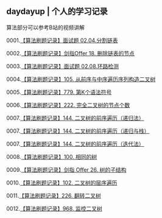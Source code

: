 ## daydayup | 个人的学习记录

算法部分可以参考B站的视频讲解

0001.[【算法刷题记录】面试题 02.04.分割链表](https://www.bilibili.com/video/BV1NZ4y1Z7A3/)

0002.[【算法刷题记录】剑指Offer 18. 删除链表的节点](https://www.bilibili.com/video/BV1Hf4y1F7HR/)

0003.[【算法刷题记录】面试题 02.08.环路检测](https://www.bilibili.com/video/BV1EL4y1x7cm/)

0004.[【算法刷题记录】105. 从前序与中序遍历序列构造二叉树](https://www.bilibili.com/video/BV1vu411R7Hh/)

0005.[【算法刷题记录】779. 第K个语法符号](https://www.bilibili.com/video/BV1cr4y1Y7CC/)

0006.[【算法刷题记录】222. 完全二叉树的节点个数](https://www.bilibili.com/video/BV1c44y1x7o9/)

0007.[【算法刷题记录】144. 二叉树的前序遍历（递归法）](https://www.bilibili.com/video/BV1MS4y117f1/)

0007.[【算法刷题记录】144. 二叉树的前序遍历（递归与栈）](https://www.bilibili.com/video/BV19R4y1T7SD/)

0007.[【算法刷题记录】144. 二叉树的前序遍历（迭代法）](https://www.bilibili.com/video/BV1mY411t7FA/)

0008.[【算法刷题记录】100. 相同的树](https://www.bilibili.com/video/BV1e44y1p7xj/)

0009.[【算法刷题记录】剑指 Offer 26. 树的子结构](https://www.bilibili.com/video/BV13F411J7fw/)

0010.[【算法刷题记录】102. 二叉树的层序遍历](https://www.bilibili.com/video/BV11i4y1Z7BF/)

0011.[【算法刷题记录】226. 翻转二叉树](https://www.bilibili.com/video/BV1a34y1y7dQ/)

0012.[【算法刷题记录】968. 监控二叉树](https://www.bilibili.com/video/BV1nZ4y1o779/)